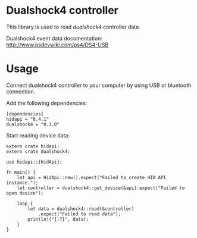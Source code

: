 # Dualshock4 controller

This library is used to read _dualshock4_ controller data.

Dualshock4 event data documentation: http://www.psdevwiki.com/ps4/DS4-USB

# Usage

Connect dualshock4 controller to your computer by using USB or bluetooth connection.

Add the following dependencies:
```
[dependencies]
hidapi = "0.4.1"
dualshock4 = "0.1.0"
```

Start reading device data:
```
extern crate hidapi;
extern crate dualshock4;

use hidapi::{HidApi};

fn main() {
    let api = HidApi::new().expect("Failed to create HID API instance.");
    let controller = dualshock4::get_device(&api).expect("Failed to open device");

    loop {
        let data = dualshock4::read(&controller)
            .expect("Failed to read data");
        println!("{:?}", data);
    }
}
```

